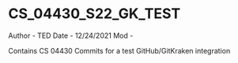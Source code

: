 # CS_04430_S22_GK_TEST
Author - TED
Date   - 12/24/2021
Mod -

Contains CS 04430 Commits for a test GitHub/GitKraken integration



